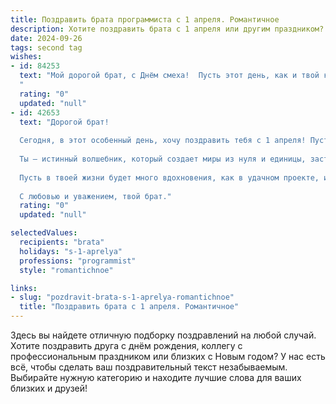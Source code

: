 ```yaml
---
title: Поздравить брата программиста с 1 апреля. Романтичное
description: Хотите поздравить брата с 1 апреля или другим праздником? Наш ИИ создаст незабываемое поздравление, а вы обязательно выделитесь среди других.  
date: 2024-09-26
tags: second tag
wishes:
- id: 84253
  text: "Мой дорогой брат, с Днём смеха!  Пусть этот день, как и твой код, будет полон неожиданных, но прекрасных сюрпризов и ярких, чистых, как кристалл, эмоций.  Ты – мой гений,  мой программист-романтик,  который создаёт не только виртуальные миры, но и  наполняет теплом и любовью  нашу настоящую жизнь.  Желаю тебе океан вдохновения,  безграничного счастья и чтобы каждый твой день был написан  на языке любви и радости.  Люблю тебя!
  "
  rating: "0"
  updated: "null"
- id: 42653
  text: "Дорогой брат!
  
  Сегодня, в этот особенный день, хочу поздравить тебя с 1 апреля! Пусть каждое мгновение этой шутливой даты наполнится радостью и смехом, как свежий код, который дарит нам удовольствие от работы.
  
  Ты — истинный волшебник, который создает миры из нуля и единицы, заставляя технологии работать на себя. В твоих руках лежит не только сила программирования, но и способность делать жизнь более яркой и интересной.
  
  Пусть в твоей жизни будет много вдохновения, как в удачном проекте, и пусть каждая шутка приносит тепло в душу. Желаю тебе встречать только добрые апрельские шутки, и пусть твой профессиональный путь будет усыпан успехами и счастливыми моментами.
  
  С любовью и уважением, твой брат."
  rating: "0"
  updated: "null"

selectedValues:
  recipients: "brata"
  holidays: "s-1-aprelya"
  professions: "programmist"
  style: "romantichnoe"

links:
- slug: "pozdravit-brata-s-1-aprelya-romantichnoe"
  title: "Поздравить брата с 1 апреля. Романтичное"
---
```


Здесь вы найдете отличную подборку поздравлений на любой случай.
Хотите поздравить друга с днём рождения, коллегу с профессиональным праздником или близких с Новым годом? У нас есть всё, чтобы сделать ваш поздравительный текст незабываемым. Выбирайте нужную категорию и находите лучшие слова для ваших близких и друзей!
